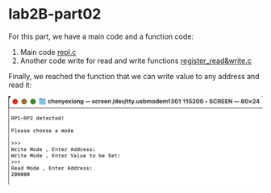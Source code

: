 # lab2B-part02
For this part, we have a main code and a function code:
1. Main code [repl.c](https://github.com/xcyxcyxcyxcy/lab2B-part02/blob/main/code/repl.c)
2. Another code write for read and write functions [register_read&write.c](https://github.com/xcyxcyxcyxcy/lab2B-part02/blob/main/code/register_read%26write.c)

Finally, we reached the function that we can write value to any address and read it:
<div class="box">
        <img src="https://github.com/xcyxcyxcyxcy/lab2B-part02/blob/main/screen.png" />
</div>
